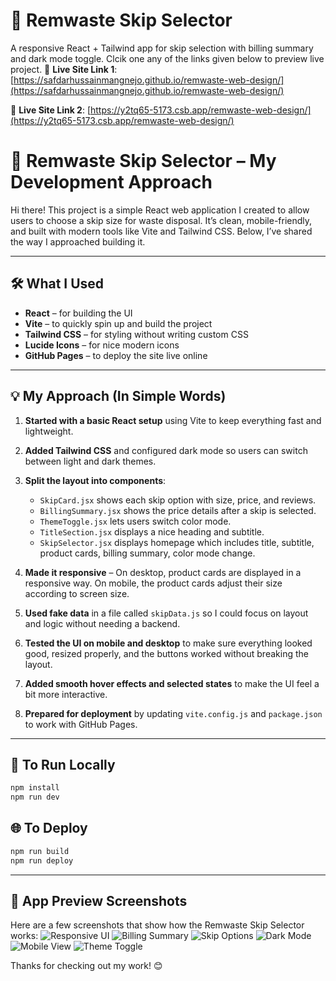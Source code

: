 # 🧱 Remwaste Skip Selector

A responsive React + Tailwind app for skip selection with billing summary and dark mode toggle.
Clcik one any of the links given below to preview live project.
🔗 **Live Site Link 1**: [https://safdarhussainmangnejo.github.io/remwaste-web-design/](https://safdarhussainmangnejo.github.io/remwaste-web-design/)

🔗 **Live Site Link 2**: [https://y2tq65-5173.csb.app/remwaste-web-design/](https://y2tq65-5173.csb.app/remwaste-web-design/)

# 🧱 Remwaste Skip Selector – My Development Approach

Hi there! This project is a simple React web application I created to allow users to choose a skip size for waste disposal. It’s clean, mobile-friendly, and built with modern tools like Vite and Tailwind CSS. Below, I’ve shared the way I approached building it.

---

## 🛠️ What I Used

- **React** – for building the UI
- **Vite** – to quickly spin up and build the project
- **Tailwind CSS** – for styling without writing custom CSS
- **Lucide Icons** – for nice modern icons
- **GitHub Pages** – to deploy the site live online

---

## 💡 My Approach (In Simple Words)

1. **Started with a basic React setup** using Vite to keep everything fast and lightweight.

2. **Added Tailwind CSS** and configured dark mode so users can switch between light and dark themes.

3. **Split the layout into components**:

   - `SkipCard.jsx` shows each skip option with size, price, and reviews.
   - `BillingSummary.jsx` shows the price details after a skip is selected.
   - `ThemeToggle.jsx` lets users switch color mode.
   - `TitleSection.jsx` displays a nice heading and subtitle.
   - `SkipSelector.jsx` displays homepage which includes title, subtitle, product cards, billing summary, color mode change.

4. **Made it responsive** – On desktop, product cards are displayed in a responsive way. On mobile, the product cards adjust their size according to screen size.

5. **Used fake data** in a file called `skipData.js` so I could focus on layout and logic without needing a backend.

6. **Tested the UI on mobile and desktop** to make sure everything looked good, resized properly, and the buttons worked without breaking the layout.

7. **Added smooth hover effects and selected states** to make the UI feel a bit more interactive.

8. **Prepared for deployment** by updating `vite.config.js` and `package.json` to work with GitHub Pages.

---

## 🚀 To Run Locally

```bash
npm install
npm run dev
```

## 🌐 To Deploy

```bash
npm run build
npm run deploy
```

---

## 🧩 App Preview Screenshots

Here are a few screenshots that show how the Remwaste Skip Selector works:
![Responsive UI](https://github.com/user-attachments/assets/b0291b72-7363-42c3-a021-e0fbb80b1be5)
![Billing Summary](https://github.com/user-attachments/assets/5c896684-c0fb-410e-a46b-a3d1a0175a82)
![Skip Options](https://github.com/user-attachments/assets/e4df69ca-ac05-47f5-8c15-fd4f457c12d6)
![Dark Mode](https://github.com/user-attachments/assets/a862bc0c-1515-4a45-ae41-d073abe77e85)
![Mobile View](https://github.com/user-attachments/assets/0dd189fd-4c42-4900-93cd-d845e49dd18d)
![Theme Toggle](https://github.com/user-attachments/assets/6dbd3b04-b6bd-4d78-a7c0-d666f8f6d43a)

Thanks for checking out my work! 😊
